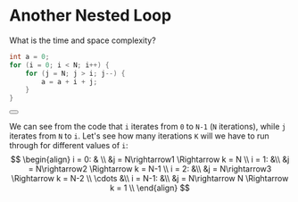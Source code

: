 # Another Nested Loop

What is the time and space complexity?

```C++
int a = 0;
for (i = 0; i < N; i++) {
    for (j = N; j > i; j--) {
        a = a + i + j;
    }
}
```

<button class="section" target="solution" show="Show solution" hide="Hide solution"></button>

<!--sec data-title="Solution" data-id="solution" data-show=false ces-->
We can see from the code that `i` iterates from `0` to `N-1` (`N` iterations), while `j` iterates from `N` to `i`. Let's see how many iterations `K` will we have to run through for different values of `i`:
$$
\begin{align}
i = 0: & \\
&j = N\rightarrow1 \Rightarrow k = N \\
i = 1: &\\
&j = N\rightarrow2 \Rightarrow k = N-1 \\
i = 2: &\\
&j = N\rightarrow3 \Rightarrow k = N-2 \\
\cdots &\\
i = N-1: &\\
&j = N\rightarrow N \Rightarrow k = 1 \\
\end{align}
$$
<!--endsec-->